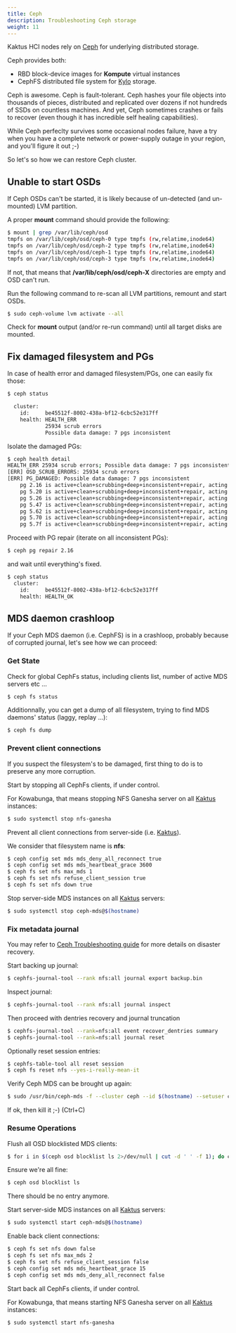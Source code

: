 ```yaml
---
title: Ceph
description: Troubleshooting Ceph storage
weight: 11
---
```


Kaktus HCI nodes rely on [Ceph](https://ceph.io/en/) for underlying distributed storage.

Ceph provides both:

- RBD block-device images for **Kompute** virtual instances
- CephFS distributed file system for [Kylo](/docs/services/kylo/) storage.

Ceph is awesome. Ceph is fault-tolerant. Ceph hashes your file objects into thousands of pieces, distributed and replicated over dozens if not hundreds of SSDs on countless machines. And yet, Ceph sometimes crashes or fails to recover (even though it has incredible self healing capabilities).

While Ceph perfeclty survives some occasional nodes failure, have a try when you have a complete network or power-supply outage in your region, and you'll figure it out ;-)

So let's so how we can restore Ceph cluster.

## Unable to start OSDs

If Ceph OSDs can't be started, it is likely because of un-detected (and un-mounted) LVM partition.

A proper **mount** command should provide the following:

```sh
$ mount | grep /var/lib/ceph/osd
tmpfs on /var/lib/ceph/osd/ceph-0 type tmpfs (rw,relatime,inode64)
tmpfs on /var/lib/ceph/osd/ceph-2 type tmpfs (rw,relatime,inode64)
tmpfs on /var/lib/ceph/osd/ceph-1 type tmpfs (rw,relatime,inode64)
tmpfs on /var/lib/ceph/osd/ceph-3 type tmpfs (rw,relatime,inode64)
```

If not, that means that **/var/lib/ceph/osd/ceph-X** directories are empty and OSD can't run.

Run the following command to re-scan all LVM partitions, remount and start OSDs.

```sh
$ sudo ceph-volume lvm activate --all
```

Check for **mount** output (and/or re-run command) until all target disks are mounted.

## Fix damaged filesystem and PGs

In case of health error and damaged filesystem/PGs, one can easily fix those:

```sh
$ ceph status

  cluster:
    id:     be45512f-8002-438a-bf12-6cbc52e317ff
    health: HEALTH_ERR
            25934 scrub errors
            Possible data damage: 7 pgs inconsistent
```

Isolate the damaged PGs:

```sh
$ ceph health detail
HEALTH_ERR 25934 scrub errors; Possible data damage: 7 pgs inconsistent
[ERR] OSD_SCRUB_ERRORS: 25934 scrub errors
[ERR] PG_DAMAGED: Possible data damage: 7 pgs inconsistent
    pg 2.16 is active+clean+scrubbing+deep+inconsistent+repair, acting [5,11]
    pg 5.20 is active+clean+scrubbing+deep+inconsistent+repair, acting [8,4]
    pg 5.26 is active+clean+scrubbing+deep+inconsistent+repair, acting [11,3]
    pg 5.47 is active+clean+scrubbing+deep+inconsistent+repair, acting [2,9]
    pg 5.62 is active+clean+scrubbing+deep+inconsistent+repair, acting [8,1]
    pg 5.70 is active+clean+scrubbing+deep+inconsistent+repair, acting [11,2]
    pg 5.7f is active+clean+scrubbing+deep+inconsistent+repair, acting [5,3]
```

Proceed with PG repair (iterate on all inconsistent PGs):

```sh
$ ceph pg repair 2.16
````

and wait until everything's fixed.

```sh
$ ceph status
  cluster:
    id:     be45512f-8002-438a-bf12-6cbc52e317ff
    health: HEALTH_OK
```

## MDS daemon crashloop

If your Ceph MDS daemon (i.e. CephFS) is in a crashloop, probably because of corrupted journal, let's see how we can proceed:

### Get State

Check for global CephFs status, including clients list, number of active MDS servers etc ...

```sh
$ ceph fs status
```

Additionnally, you can get a dump of all filesystem, trying to find MDS daemons' status (laggy, replay ...):

```sh
$ ceph fs dump
```

### Prevent client connections

If you suspect the filesystem's to be damaged, first thing to do is to preserve any more corruption.

Start by stopping all CephFs clients, if under control.

For Kowabunga, that means stopping NFS Ganesha server on all [Kaktus](/docs/concepts/kaktus/) instances:

```sh
$ sudo systemctl stop nfs-ganesha
```

Prevent all client connections from server-side (i.e. [Kaktus](/docs/concepts/kaktus/)).

We consider that filesystem name is **nfs**:

```sh
$ ceph config set mds mds_deny_all_reconnect true
$ ceph config set mds mds_heartbeat_grace 3600
$ ceph fs set nfs max_mds 1
$ ceph fs set nfs refuse_client_session true
$ ceph fs set nfs down true
```

Stop server-side MDS instances on all [Kaktus](/docs/concepts/kaktus/) servers:

```sh
$ sudo systemctl stop ceph-mds@$(hostname)
```

### Fix metadata journal

You may refer to [Ceph Troubleshooting guide](https://docs.ceph.com/en/latest/cephfs/disaster-recovery-experts/) for more details on disaster recovery.

Start backing up journal:

```sh
$ cephfs-journal-tool --rank nfs:all journal export backup.bin
```

Inspect journal:

```sh
$ cephfs-journal-tool --rank nfs:all journal inspect
```

Then proceed with dentries recovery and journal truncation

```sh
$ cephfs-journal-tool --rank=nfs:all event recover_dentries summary
$ cephfs-journal-tool --rank=nfs:all journal reset
```

Optionally reset session entries:

```sh
$ cephfs-table-tool all reset session
$ ceph fs reset nfs --yes-i-really-mean-it
```

Verify Ceph MDS can be brought up again:

```sh
$ sudo /usr/bin/ceph-mds -f --cluster ceph --id $(hostname) --setuser ceph --setgroup ceph
````

If ok, then kill it ;-) (Ctrl+C)

### Resume Operations

Flush all OSD blocklisted MDS clients:

```sh
$ for i in $(ceph osd blocklist ls 2>/dev/null | cut -d ' ' -f 1); do ceph osd blocklist rm $i; done
```

Ensure we're all fine:

```sh
$ ceph osd blocklist ls
```

There should be no entry anymore.

Start server-side MDS instances on all [Kaktus](/docs/concepts/kaktus/) servers:

```sh
$ sudo systemctl start ceph-mds@$(hostname)
```

Enable back client connections:

```sh
$ ceph fs set nfs down false
$ ceph fs set nfs max_mds 2
$ ceph fs set nfs refuse_client_session false
$ ceph config set mds mds_heartbeat_grace 15
$ ceph config set mds mds_deny_all_reconnect false
```

Start back all CephFs clients, if under control.

For Kowabunga, that means starting NFS Ganesha server on all [Kaktus](/docs/concepts/kaktus/) instances:

```sh
$ sudo systemctl start nfs-ganesha
```
